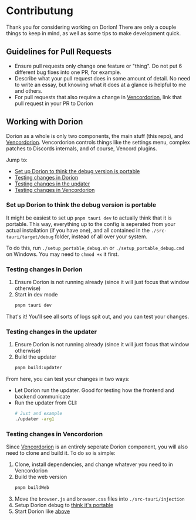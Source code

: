 # Contributung

Thank you for considering working on Dorion! There are only a couple things to keep in mind, as well as some tips to make development quick.

## Guidelines for Pull Requests

* Ensure pull requests only change one feature or "thing". Do not put 6 different bug fixes into one PR, for example.
* Describe what your pull request does in some amount of detail. No need to write an essay, but knowing what it does at a glance is helpful to me and others.
* For pull requests that also require a change in [Vencordorion](https://github.com/SpikeHD/Vencordorion), link that pull request in your PR to Dorion

## Working with Dorion

Dorion as a whole is only two components, the main stuff (this repo), and [Vencordorion](https://github.com/SpikeHD/Vencordorion). Vencordorion controls things like the settings menu,
complex patches to Discords internals, and of course, Vencord plugins.

Jump to:
* [Set up Dorion to think the debug version is portable](#set-up-Dorion-to-think-the-debug-version-is-portable)
* [Testing changes in Dorion](#testing-changes-in-dorion)
* [Testing changes in the updater](#testing-changes-in-the-updater)
* [Testing changes in Vencordorion](#testing-changes-in-vencordorion)

### Set up Dorion to think the debug version is portable

It might be easiest to set up `pnpm tauri dev` to actually think that it is portable. This way, everything up to the config is seperated from your actual installation (if you have one),
and all contained in the `./src-tauri/target/debug` folder, instead of all over your system.

To do this, run `./setup_portable_debug.sh` or `./setup_portable_debug.cmd` on Windows. You may need to `chmod +x` it first. 

### Testing changes in Dorion

1. Ensure Dorion is not running already (since it will just focus that window otherwise)
2. Start in dev mode
   ```sh
   pnpm tauri dev
   ```

That's it! You'll see all sorts of logs spit out, and you can test your changes.

### Testing changes in the updater

1. Ensure Dorion is not running already (since it will just focus that window otherwise)
2. Build the updater
   ```sh
   pnpm build:updater
   ```

From here, you can test your changes in two ways:
* Let Dorion run the updater. Good for testing how the frontend and backend communicate
* Run the updater from CLI:
  ```sh
  # Just and example
  ./updater -arg1
  ```

### Testing changes in Vencordorion

Since [Vencordorion](https://github.com/SpikeHD/Vencordorion) is an entirely seperate Dorion component, you will also need to clone and build it. To do so is simple:

1. Clone, install dependencies, and change whatever you need to in Vencordorion
2. Build the web version
   ```sh
   pnpm buildWeb
   ```
3. Move the `browser.js` and `browser.css` files into `./src-tauri/injection`
4. Setup Dorion debug to [think it's portable](#set-up-Dorion-to-think-the-debug-version-is-portable)
5. Start Dorion like [above](#testing-changes-in-dorion)

